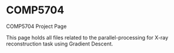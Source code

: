 # COMP5704
COMP5704 Project Page

This page holds all files related to the parallel-processing for X-ray reconstruction task using Gradient Descent.
